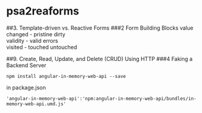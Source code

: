 # psa2reaforms
##3. Template-driven vs. Reactive Forms
###2 Form Building Blocks
value changed - pristine dirty  
validity - valid errors  
visited - touched untouched  


##9. Create, Read, Update, and Delete (CRUD) Using HTTP
###4 Faking a Backend Server
```
npm install angular-in-memory-web-api --save
```
in package.json
```
'angular-in-memory-web-api':'npm:angular-in-memory-web-api/bundles/in-memory-web-api.umd.js'
```
